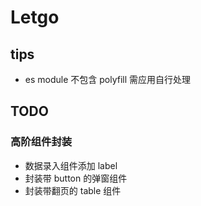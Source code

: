 # Letgo

## tips

-   es module 不包含 polyfill 需应用自行处理


## TODO

### 高阶组件封装

* 数据录入组件添加 label
* 封装带 button 的弹窗组件
* 封装带翻页的 table 组件
